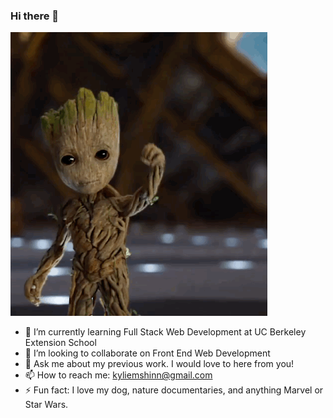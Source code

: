 ### Hi there 👋
![hello from Groot](./assets/groothello.gif)
<!--
**kyliemshinn/kyliemshinn** is a ✨ _special_ ✨ repository because its `README.md` (this file) appears on your GitHub profile.

Here are some ideas to get you started:
-->


- 🌱 I’m currently learning Full Stack Web Development at UC Berkeley Extension School
- 👯 I’m looking to collaborate on Front End Web Development
- 💬 Ask me about my previous work. I would love to here from you!
- 📫 How to reach me: kyliemshinn@gmail.com
- ⚡ Fun fact: I love my dog, nature documentaries, and anything Marvel or Star Wars.

